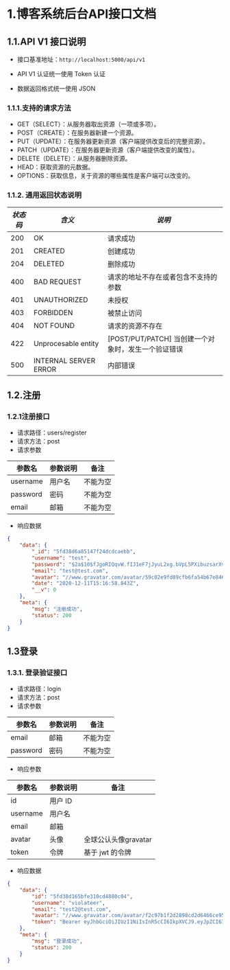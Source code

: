 # 1.博客系统后台API接口文档

## 1.1.API V1 接口说明

+ 接口基准地址：`http://localhost:5000/api/v1`
+ API V1 认证统一使用 Token 认证

+ 数据返回格式统一使用 JSON

### 1.1.1.支持的请求方法

- GET（SELECT）：从服务器取出资源（一项或多项）。
- POST（CREATE）：在服务器新建一个资源。
- PUT（UPDATE）：在服务器更新资源（客户端提供改变后的完整资源）。
- PATCH（UPDATE）：在服务器更新资源（客户端提供改变的属性）。
- DELETE（DELETE）：从服务器删除资源。
- HEAD：获取资源的元数据。
- OPTIONS：获取信息，关于资源的哪些属性是客户端可以改变的。

### 1.1.2. 通用返回状态说明

| *状态码* | *含义*                | *说明*                                              |
| -------- | --------------------- | --------------------------------------------------- |
| 200      | OK                    | 请求成功                                            |
| 201      | CREATED               | 创建成功                                            |
| 204      | DELETED               | 删除成功                                            |
| 400      | BAD REQUEST           | 请求的地址不存在或者包含不支持的参数                |
| 401      | UNAUTHORIZED          | 未授权                                              |
| 403      | FORBIDDEN             | 被禁止访问                                          |
| 404      | NOT FOUND             | 请求的资源不存在                                    |
| 422      | Unprocesable entity   | [POST/PUT/PATCH] 当创建一个对象时，发生一个验证错误 |
| 500      | INTERNAL SERVER ERROR | 内部错误                                            |

## 1.2.注册

### 1.2.1注册接口

- 请求路径：users/register
- 请求方法：post
- 请求参数

| 参数名   | 参数说明 | 备注     |
| -------- | -------- | -------- |
| username | 用户名   | 不能为空 |
| password | 密码     | 不能为空 |
| email    | 邮箱     | 不能为空 |

+ 响应数据

```json
{
    "data": {
        "_id": "5fd38d6a85147f24dcdcaebb",
        "username": "test",
        "password": "$2a$10$fJgoRIQqvW.fIJ1eF7jJyuL2xg.bVpL5PXibuzsarXvkw9RLJdp0G",
        "email": "test@test.com",
        "avatar": "//www.gravatar.com/avatar/59c02e9fd89cfb6fa54b67e846d0631b?s=200&r=pg&d=mm",
        "date": "2020-12-11T15:16:58.843Z",
        "__v": 0
    },
    "meta": {
        "msg": "注册成功",
        "status": 200
    }
}
```

## 1.3登录

### 1.3.1. 登录验证接口

- 请求路径：login
- 请求方法：post
- 请求参数

| 参数名   | 参数说明 | 备注     |
| -------- | -------- | -------- |
| email    | 邮箱     | 不能为空 |
| password | 密码     | 不能为空 |

- 响应参数

| 参数名   | 参数说明 | 备注                 |
| -------- | -------- | -------------------- |
| id       | 用户 ID  |                      |
| username | 用户名   |                      |
| email    | 邮箱     |                      |
| avatar   | 头像     | 全球公认头像gravatar |
| token    | 令牌     | 基于 jwt 的令牌      |

- 响应数据

```json
{
    "data": {
        "id": "5fd38d165bfe310cd4880c04",
        "username": "violateer",
        "email": "test2@test.com",
        "avatar": "//www.gravatar.com/avatar/f2c97b1f2d2898cd2d6466ce95d4ba33?s=200&r=pg&d=mm",
        "token": "Bearer eyJhbGciOiJIUzI1NiIsInR5cCI6IkpXVCJ9.eyJpZCI6IjVmZDM4ZDE2NWJmZTMxMGNkNDg4MGMwNCIsIm5hbWUiOiJ2aW9sYXRlZXIiLCJhdmF0YXIiOiIvL3d3dy5ncmF2YXRhci5jb20vYXZhdGFyL2YyYzk3YjFmMmQyODk4Y2QyZDY0NjZjZTk1ZDRiYTMzP3M9MjAwJnI9cGcmZD1tbSIsImlhdCI6MTYwNzcwMTMwNSwiZXhwIjoxNjA3Nzg3NzA1fQ.K3MRHwu2w4uRBt35gAocX8nDfANxOUeqVwaqakBh9Dc"
    },
    "meta": {
        "msg": "登录成功",
        "status": 200
    }
}
```

